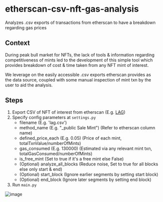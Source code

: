# etherscan-csv-nft-gas-analysis
Analyzes .csv exports of transactions from etherscan to have a breakdown regarding gas prices

## Context
During peak bull market for NFTs, the lack of tools & information regarding competitiveness of mints led to the development of this simple tool which provides breakdown of cost & time taken from any NFT mint of interest.

We leverage on the easily accessible .csv exports etherscan provides as the data source, coupled with some manual inspection of mint txn by the user to aid the analysis.

## Steps
1. Export CSV of NFT of interest from etherscan (E.g. [LAG](https://etherscan.io/exportData?type=tokentxns-nft&contract=0x9c99d7f09d4a7e23ea4e36aec4cb590c5bbdb0e2&a=&decimal=0))
2. Specify config parameters at `settings.py`
    - filename (E.g. 'lag.csv')
    - method_name (E.g. "_public Sale Mint") (Refer to etherscan column name)
    - defined_price_each (E.g. 0.05) (Price of each mint, totalTxnValue/numberOfMints)
    - gas_consumed (E.g. 130000) (Estimated via any relevant mint txn, totalGasConsumed/numberOfMints)
    - is_free_mint (Set to true if it's a free mint else False)
    - (Optional) analyze_all_blocks (Reduce noise, Set to true for all blocks else only start & end)
    - (Optional) start_block (Ignore earlier segments by setting start block)
    - (Optional) end_block (Ignore later segments by setting end block)
3. Run `main.py`

![image](https://user-images.githubusercontent.com/63389110/209989720-e97ee469-14bc-4403-906b-4e7a3aa6d7ef.png)
